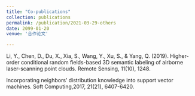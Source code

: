 ```yaml
---
title: "Co-publications"
collection: publications
permalink: /publication/2021-03-29-others
date: 2099-01-20
venue: '合作论文'

---
```

Li, Y., Chen, D., Du, X., Xia, S., Wang, Y., Xu, S., & Yang, Q. (2019). Higher-order conditional random fields-based 3D semantic labeling of airborne laser-scanning point clouds. Remote Sensing, 11(10), 1248.

Incorporating neighbors’ distribution knowledge into support vector machines. Soft Computing,2017, 21(21), 6407-6420.